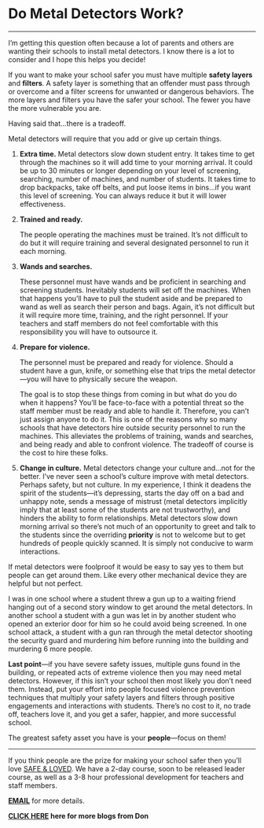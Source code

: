 ﻿# Do Metal Detectors Work?

---

I’m getting this question often because a lot of parents and others are wanting their schools to install metal
detectors. I know there is a lot to consider and I hope this helps you decide!

If you want to make your school safer you must have multiple __safety layers__ and __filters__. A safety layer is
something that
an offender must pass through or overcome and a filter screens for unwanted or dangerous behaviors. The more layers and
filters you have the safer your school. The fewer you have the more vulnerable you are.

Having said that…there is a tradeoff.

Metal detectors will require that you add or give up certain things.

1. __Extra time.__
   Metal detectors slow down student entry. It takes time to get through the machines so it will add time to your
   morning
   arrival. It could be up to 30 minutes or longer depending on your level of screening, searching, number of machines,
   and
   number of students. It takes time to drop backpacks, take off belts, and put loose items in bins…if you want this
   level
   of screening. You can always reduce it but it will lower effectiveness.

2. __Trained and ready.__

   The people operating the machines must be trained. It’s not difficult to do but it will require training and several
   designated personnel to run it each morning.

3. __Wands and searches.__

   These personnel must have wands and be proficient in searching and screening students. Inevitably students will set
   off
   the machines. When that happens you’ll have to pull the student aside and be prepared to wand as well as search their
   person and bags. Again, it’s not difficult but it will require more time, training, and the right personnel. If your
   teachers and staff members do not feel comfortable with this responsibility you will have to outsource it.

4. __Prepare for violence.__

   The personnel must be prepared and ready for violence. Should a student have a gun, knife, or something else that
   trips the metal detector—you will have to physically secure the weapon.
   
   The goal is to stop these things from coming
   in but what do you do when it happens? You’ll be face-to-face with a potential threat so the staff member must be
   ready and able to handle it. Therefore, you can’t just assign anyone to
   do it. This is one of the reasons why so many schools that have detectors hire outside security personnel to run the
   machines. This alleviates the problems of training, wands and searches, and being ready and able to confront
   violence. The tradeoff of course is the cost to hire these folks.

5. __Change in culture.__
   Metal detectors change your culture and…not for the better. I’ve never seen a school’s culture improve with metal
   detectors. Perhaps safety, but not culture. In my experience, I think it deadens the spirit of the students—it’s
   depressing, starts the day off on a bad and unhappy note, sends a message of mistrust (metal detectors implicitly
   imply
   that at least some of the students are not trustworthy), and hinders the ability to form relationships. Metal
   detectors
   slow down morning arrival so there’s not much of an opportunity to greet and talk to the students since the
   overriding
   __priority__ is not to welcome but to get hundreds of people quickly scanned. It is simply not conducive to warm
   interactions.

If metal detectors were foolproof it would be easy to say yes to them but people can get around them. Like every other
mechanical device they are helpful but not perfect.

I was in one school where a student threw a gun up to a waiting friend hanging out of a second story window to get
around the metal detectors. In another school a student with a gun was let in by another student who opened an exterior
door for him so he could avoid being screened. In one school attack, a student with a gun ran through the metal detector
shooting the security guard and murdering him before running into the building and murdering 6 more people.

__Last point__—if you have severe safety issues, multiple guns found in the building, or repeated acts of extreme
violence
then you may need metal detectors. However, if this isn’t your school then most likely you don’t need them. Instead, put
your effort into people focused violence prevention techniques that multiply your safety layers and filters through
positive engagements and interactions with students. There’s no cost to it, no trade off, teachers love it, and you get
a safer, happier, and more successful school.

The greatest safety asset you have is your __people__—focus on them!

---------------------------------------------

If you think people are the prize for making your school safer then you’ll
love [SAFE & LOVED](https://donshomette.com/safe-and-loved.html). We have a 2-day course,
soon to be released leader course, as well as a 3-8 hour professional development for teachers and staff members.

__[EMAIL](mailto:don@donshomette.com)__ for more details.

__[CLICK HERE](//donshomette.com/blogs.html) here for more blogs from Don__